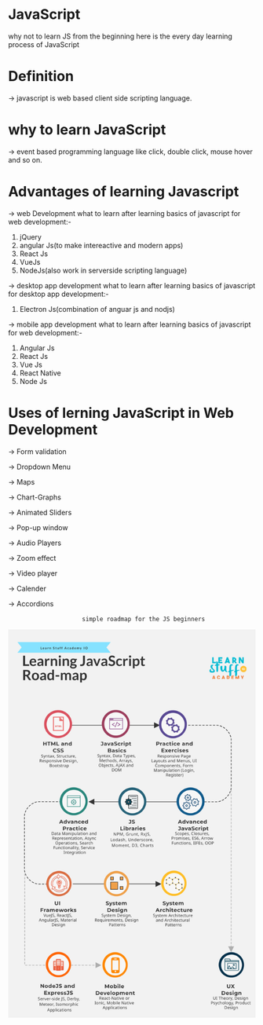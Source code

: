 # JavaScript

why not to learn JS from the beginning
here is the every day learning process of JavaScript

# Definition

-> javascript is web based client side scripting language.

# why to learn JavaScript

-> event based programming language like click, double click, mouse hover and so on.

# Advantages of learning Javascript

-> web Development
what to learn after learning basics of javascript for web development:-

1. jQuery
2. angular Js(to make intereactive and modern apps)
3. React Js
4. VueJs
5. NodeJs(also work in serverside scripting language)

-> desktop app development
what to learn after learning basics of javascript for desktop app development:-

1. Electron Js(combination of anguar js and nodjs)

-> mobile app development
what to learn after learning basics of javascript for web development:-

1. Angular Js
2. React Js
3. Vue Js
4. React Native
5. Node Js

# Uses of lerning JavaScript in Web Development

-> Form validation

-> Dropdown Menu

-> Maps

-> Chart-Graphs

-> Animated Sliders

-> Pop-up window

-> Audio Players

-> Zoom effect

-> Video player

-> Calender

-> Accordions

                         simple roadmap for the JS beginners

![CHEESE!](js_roadmap.png)
